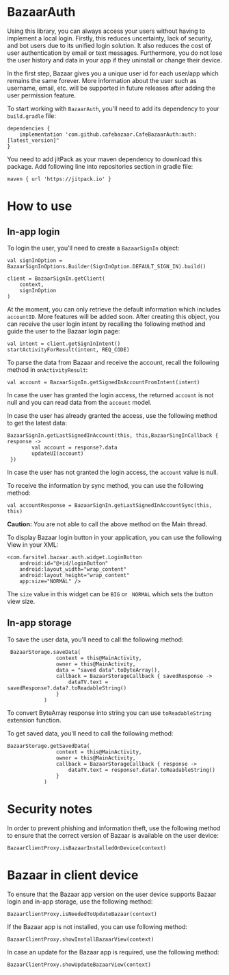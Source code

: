 # BazaarAuth

Using this library, you can always access your users without having to implement a local login. Firstly, this reduces uncertainty, lack of security, and bot users due to its unified login solution. It also reduces the cost of user authentication by email or text messages. Furthermore, you do not lose the user history and data in your app if they uninstall or change their device.

In the first step, Bazaar gives you a unique user id for each user/app which remains the same forever. More information about the user such as username, email, etc. will be supported in future releases after adding the user permission feature.

To start working with `BazaarAuth`, you'll need to add its dependency to your `build.gradle` file:

```
dependencies {
    implementation 'com.github.cafebazaar.CafeBazaarAuth:auth:[latest_version]"
}
```

You need to add jitPack as your maven dependency to download this package. Add following line into repositories section in gradle file:

```
maven { url 'https://jitpack.io' }
```

# How to use

## In-app login

To login the user, you'll need to create a `BazaarSignIn` object:

```
val signInOption = BazaarSignInOptions.Builder(SignInOption.DEFAULT_SIGN_IN).build()

client = BazaarSignIn.getClient(
    context,
    signInOption
)
```

At the moment, you can only retrieve the default information which includes `accountID`. More features will be added soon. After creating this object, you can receive the user login intent by recalling the following method and guide the user to the Bazaar login page:

```
val intent = client.getSignInIntent()
startActivityForResult(intent, REQ_CODE)
```

To parse the data from Bazaar and receive the account, recall the following method in `onActivityResult`:

```
val account = BazaarSignIn.getSignedInAccountFromIntent(intent)
```

In case the user has granted the login access, the returned `account` is not null and you can read data from the `account` model.

In case the user has already granted the access, use the following method to get the latest data:

```
BazaarSignIn.getLastSignedInAccount(this, this,BazaarSingInCallback { response ->
        val account = response?.data
        updateUI(account)
 })
```

In case the user has not granted the login access, the `account` value is null.

To receive the information by sync method, you can use the following method:
```
val accountResponse = BazaarSignIn.getLastSignedInAccountSync(this, this)
```
**Caution:** You are not able to call the above method on the Main thread.

To display Bazaar login button in your application, you can use the following View in your XML:

```
<com.farsitel.bazaar.auth.widget.LoginButton
    android:id="@+id/loginButton"
    android:layout_width="wrap_content"
    android:layout_height="wrap_content"
    app:size="NORMAL" />
```

The `size` value in this widget can be `BIG` or ` NORMAL` which sets the button view size.

## In-app storage

To save the user data, you'll need to call the following method:

```
 BazaarStorage.saveData(
                context = this@MainActivity,
                owner = this@MainActivity,
                data = "saved data".toByteArray(),
                callback = BazaarStorageCallback { savedResponse ->
                    dataTV.text = savedResponse?.data?.toReadableString()
                }
            )
``` 

To convert ByteArray response into string you can use `toReadableString` extension function.

To get saved data,  you'll need to call the following method:

```
BazaarStorage.getSavedData(
                context = this@MainActivity,
                owner = this@MainActivity,
                callback = BazaarStorageCallback { response ->
                    dataTV.text = response?.data?.toReadableString()
                }
            )
```

# Security notes

In order to prevent phishing and information theft, use the following method to ensure that the correct version of Bazaar is available on the user device:

```
BazaarClientProxy.isBazaarInstalledOnDevice(context)
```

# Bazaar in client device

To ensure that the Bazaar app version on the user device supports Bazaar login and in-app storage, use the following method:

```
BazaarClientProxy.isNeededToUpdateBazaar(context)
```

If the Bazaar app is not installed, you can use following method:

```
BazaarClientProxy.showInstallBazaarView(context)
```

In case an update for the Bazaar app is required, use the following method:

```
BazaarClientProxy.showUpdateBazaarView(context)
```
